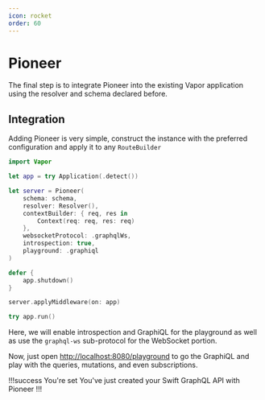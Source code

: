 ```yaml
---
icon: rocket
order: 60
---
```


# Pioneer

The final step is to integrate Pioneer into the existing Vapor application using the resolver and schema declared before.

## Integration

Adding Pioneer is very simple, construct the instance with the preferred configuration and apply it to any `RouteBuilder`

```swift main.swift
import Vapor

let app = try Application(.detect())

let server = Pioneer(
    schema: schema,
    resolver: Resolver(),
    contextBuilder: { req, res in
        Context(req: req, res: req)
    },
    websocketProtocol: .graphqlWs,
    introspection: true,
    playground: .graphiql
)

defer {
    app.shutdown()
}

server.applyMiddleware(on: app)

try app.run()
```

Here, we will enable introspection and GraphiQL for the playground as well as use the `graphql-ws` sub-protocol for the WebSocket portion.

Now, just open [http://localhost:8080/playground](http://localhost:8080/playground) to go the GraphiQL and play with the queries, mutations, and even subscriptions.

!!!success You're set
You've just created your Swift GraphQL API with Pioneer
!!!
